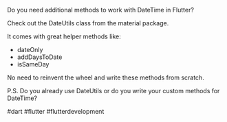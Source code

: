 Do you need additional methods to work with DateTime in Flutter?

Check out the DateUtils class from the material package.

It comes with great helper methods like:
 - dateOnly
 - addDaysToDate
 - isSameDay

No need to reinvent the wheel and write these methods from scratch.


P.S. Do you already use DateUtils or do you write your custom methods for DateTime?


#dart #flutter #flutterdevelopment